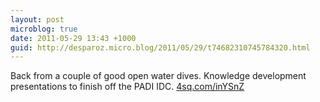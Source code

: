 ```yaml
---
layout: post
microblog: true
date: 2011-05-29 13:43 +1000
guid: http://desparoz.micro.blog/2011/05/29/t74682310745784320.html
---
```

Back from a couple of good open water dives. Knowledge development presentations to finish off the PADI IDC. [4sq.com/inYSnZ](http://4sq.com/inYSnZ)

